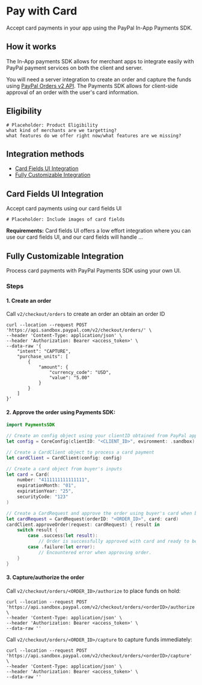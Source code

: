 # Pay with Card

Accept card payments in your app using the PayPal In-App Payments SDK.

## How it works

The In-App payments SDK allows for merchant apps to integrate easily with PayPal payment services on both the client and server.

You will need a server integration to create an order and capture the funds using [PayPal Orders v2 API](https://developer.paypal.com/docs/api/orders/v2). The Payments SDK allows for client-side approval of an order with the user's card information.

## Eligibility
```
# Placeholder: Product Eligibility
what kind of merchants are we targetting?
what features do we offer right now/what features are we missing?
```

## Integration methods

- [Card Fields UI Integration](#card-fields-ui-integration)
- [Fully Customizable Integration](#fully-customizable-integration)

## Card Fields UI Integration

Accept card payments using our card fields UI

```
# Placeholder: Include images of card fields
```

**Requirements:**
Card fields UI offers a low effort integration where you can use our card fields UI, and our card fields will handle ...

## Fully Customizable Integration

Process card payments with PayPal Payments SDK using your own UI.

### Steps

#### 1. Create an order
Call `v2/checkout/orders` to create an order an obtain an order ID

```
curl --location --request POST 'https://api.sandbox.paypal.com/v2/checkout/orders/' \
--header 'Content-Type: application/json' \
--header 'Authorization: Bearer <access_token>' \
--data-raw '{
    "intent": "CAPTURE",
    "purchase_units": [
        {
            "amount": {
                "currency_code": "USD",
                "value": "5.00"
            }
        }
    ]
}'
```

#### 2. Approve the order using Payments SDK:

```swift
import PaymentsSDK

// Create an config object using your clientID obtained from PayPal application portal
let config = CoreConfig(clientID: "<CLIENT_ID>", evironment: .sandbox)

// Create a CardClient object to process a card payment
let cardClient = CardClient(config: config)

// Create a card object from buyer's inputs
let card = Card(
    number: "4111111111111111",
    expirationMonth: "01",
    expirationYear: "25",
    securityCode: "123"
)

// Create a CardRequest and approve the order using buyer's card when buyer submit their card info.
let cardRequest = CardRequest(orderID: "<ORDER_ID>", card: card)
cardClient.approveOrder(request: cardRequest) { result in
    switch result {
        case .success(let result):
            // Order is successfully approved with card and ready to be capture/authorize.
        case .failure(let error):
            // Encountered error when approving order.
    }
}
```

#### 3. Capture/authorize the order
Call `v2/checkout/orders/<ORDER_ID>/authorize` to place funds on hold:

```
curl --location --request POST 'https://api.sandbox.paypal.com/v2/checkout/orders/<orderID>/authorize' \
--header 'Content-Type: application/json' \
--header 'Authorization: Bearer <access_token>' \
--data-raw ''
```

Call `v2/checkout/orders/<ORDER_ID>/capture` to capture funds immediately:

```
curl --location --request POST 'https://api.sandbox.paypal.com/v2/checkout/orders/<orderID>/capture' \
--header 'Content-Type: application/json' \
--header 'Authorization: Bearer <access_token>' \
--data-raw ''
```

